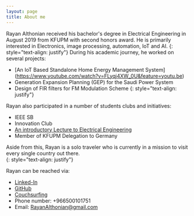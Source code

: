 ```yaml
---
layout: page
title: About me
---
```

Rayan Althonian received his bachelor's degree in Electrical Engineering in August
2019 from KFUPM with second honors award. He is primarily interested in Electronics, image processing, automation, IoT and AI.
{: style="text-align: justify"}
During his academic journey, he worked on several projects:

* [An IoT Based Standalone Home Energy Management System] (https://www.youtube.com/watch?v=FLyqj4XW_0U&feature=youtu.be)
* Generation Expansion Planning (GEP) for the Saudi Power System
* Design of FIR filters for FM Modulation Scheme
{: style="text-align: justify"}

Rayan also participated in a number of students clubs and initiatives:

* IEEE SB
* Innovation Club
* [An introductory Lecture to Electrical Engineering](https://www.youtube.com/watch?v=MovhmDKFmCg&feature=youtu.be)
* Member of KFUPM Delegation to Germany

Aside from this, Rayan is a solo traveler who is currently in a mission to visit every single country out there.  
{: style="text-align: justify"}

Rayan can be reached via:

* [Linked-In](https://www.linkedin.com/in/rayan-althonian-0638b8156/)
* [GitHub](https://github.com/RayanAlthonian)
* [Couchsurfing](https://www.couchsurfing.com/people/rayan-althonian)
* Phone number: +966500101751
* Email: RayanAlthonian@gmail.com
